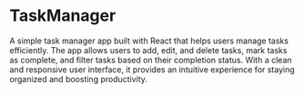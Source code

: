 # TaskManager
A simple task manager app built with React that helps users manage tasks efficiently. The app allows users to add, edit, and delete tasks, mark tasks as complete, and filter tasks based on their completion status. With a clean and responsive user interface, it provides an intuitive experience for staying organized and boosting productivity.
